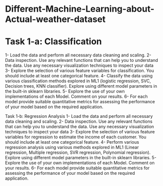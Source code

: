# Different-Machine-Learning-about-Actual-weather-dataset
# Task 1-a: Classification
1- Load the data and perform all necessary data cleaning and scaling.
2- Data inspection. Use any relevant functions that can help you to understand the data. Use any
necessary visualization techniques to inspect your data
3- Explore the selection of various feature variables for classification. You should include at least
one categorical feature.
4- Classify the data using various classification methods explored in ML1 (logistic regression,
SVC, Decision trees, KNN classifier). Explore using different model parameters in the built-in
sklearn libraries.
5- Explore the use of your own implementations of each Model. Comment on your results.
6- For each model provide suitable quantitative metrics for assessing the performance of your
model based on the required application.

Task 1-b: Regression Analysis
1- Load the data and perform all necessary data cleaning and scaling.
2- Data inspection. Use any relevant functions that can help you to understand the data. Use any
necessary visualization techniques to inspect your data
3- Explore the selection of various feature variables for regression to estimate the income of each
customer. You should include at least one categorical feature.
4- Perform various regression analysis using various methods explored in ML1 (Linear regression,
Multiple regression, SVR regression, Polynomial regression). Explore using different model
parameters in the built-in sklearn libraries.
5- Explore the use of your own implementations of each Model. Comment on your results.
6- For each model provide suitable quantitative metrics for assessing the performance of your
model based on the required application.
